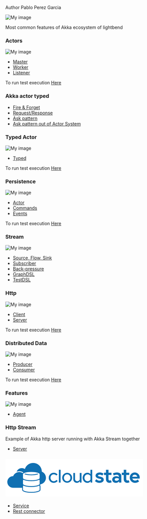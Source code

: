 Author  Pablo Perez Garcia

![My image](src/main/resources/img/akka.png)

Most common features of Akka ecosystem of lightbend

### **Actors**

![My image](src/main/resources/img/akkaActor.png)
* [Master](src/main/scala/actor_system/actor/Master.scala)
* [Worker](src/main/scala/actor_system/actor/Worker.scala)
* [Listener](src/main/scala/actor_system/actor/Listener.scala)

To run test execution [Here](src/main/scala/actor_system/Runner.scala)

###  **Akka actor typed**

* [Fire & Forget](AkkaTyped/src/main/scala/com/akkaTyped/AkkaTypedFireAndForget.scala)
* [Request/Response](AkkaTyped/src/main/scala/com/akkaTyped/AkkaTypedRequestResponse.scala)
* [Ask pattern](AkkaTyped/src/main/scala/com/akkaTyped/AkkaTypedAskPattern.scala)
* [Ask pattern out of Actor System](AkkaTyped/src/main/scala/com/akkaTyped/AkkaTypedFromOutsideActor.scala)

###  **Typed Actor**

![My image](src/main/resources/img/typed.png)
* [Typed](src/main/scala/typed_actor)
    
To run test execution [Here](src/main/scala/typed_actor/Runner.scala)

###  **Persistence**

![My image](src/main/resources/img/event.png)
* [Actor](src/main/scala/persistence/actor/BasketActor.scala)
* [Commands](src/main/scala/persistence/commands)
* [Events](src/main/scala/persistence/events)

To run test execution [Here](src/main/scala/persistence/StreamRunner.scala)

###  **Stream**

![My image](src/main/resources/img/stream.png)
* [Source, Flow, Sink](src/main/scala/stream/AkkaStream.scala)
* [Subscriber](src/main/scala/stream/Subscriber.scala)
* [Back-pressure](src/main/scala/stream/BackPressure.scala)
* [GraphDSL](src/main/scala/stream/Graphs.scala)
* [TestDSL](src/main/scala/stream/dsl/TestDSL.scala)

###  **Http**

![My image](src/main/resources/img/http1.ico)
* [Client](src/main/scala/http/ActorClient.scala)
* [Server](src/main/scala/http/WebServer.scala)

To run test execution [Here](src/main/scala/http/ClientRunner.scala)
    

###  **Distributed Data**

![My image](src/main/resources/img/dd.png)
* [Producer](src/main/scala/data_distribution/ProducerBot.scala)
* [Consumer](src/main/scala/data_distribution/ConsumerBot.scala)

To run test execution [Here](src/main/scala/data_distribution/DDistributedRunner.scala)

###  **Features**

![My image](src/main/resources/img/features.png)
* [Agent](src/main/scala/features/agents/Agents.scala)

###  **Http Stream**

Example of Akka http server running with Akka Stream together
    
* [Server](AkkaStreamHttp/src/main/scala/stream/HttpAkkaStream.scala)    

###  ![My image](src/main/resources/img/cloudstate.png)

* [Service](CloudState)
* [Rest connector](CloudStateConnectors)